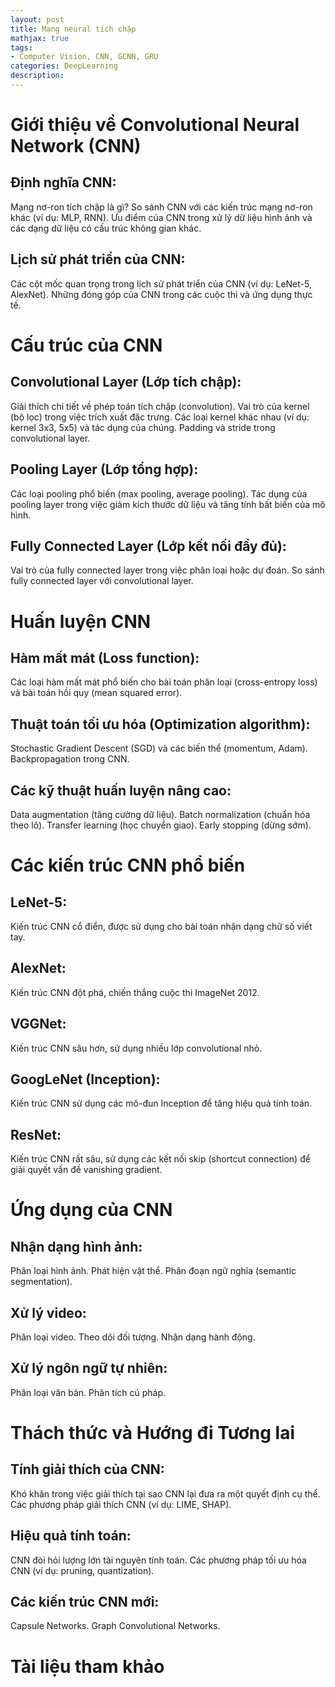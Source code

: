 ```yaml
---
layout: post
title: Mạng neural tích chập
mathjax: true
tags:
- Computer Vision, CNN, GCNN, GRU
categories: DeepLearning
description: 
---
```



# Giới thiệu về Convolutional Neural Network (CNN)

## Định nghĩa CNN:

Mạng nơ-ron tích chập là gì?
So sánh CNN với các kiến trúc mạng nơ-ron khác (ví dụ: MLP, RNN).
Ưu điểm của CNN trong xử lý dữ liệu hình ảnh và các dạng dữ liệu có cấu trúc không gian khác.

## Lịch sử phát triển của CNN:

Các cột mốc quan trọng trong lịch sử phát triển của CNN (ví dụ: LeNet-5, AlexNet).
Những đóng góp của CNN trong các cuộc thi và ứng dụng thực tế.

# Cấu trúc của CNN

## Convolutional Layer (Lớp tích chập):

Giải thích chi tiết về phép toán tích chập (convolution).
Vai trò của kernel (bộ lọc) trong việc trích xuất đặc trưng.
Các loại kernel khác nhau (ví dụ: kernel 3x3, 5x5) và tác dụng của chúng.
Padding và stride trong convolutional layer.

## Pooling Layer (Lớp tổng hợp):

Các loại pooling phổ biến (max pooling, average pooling).
Tác dụng của pooling layer trong việc giảm kích thước dữ liệu và tăng tính bất biến của mô hình.

## Fully Connected Layer (Lớp kết nối đầy đủ):

Vai trò của fully connected layer trong việc phân loại hoặc dự đoán.
So sánh fully connected layer với convolutional layer.
# Huấn luyện CNN

## Hàm mất mát (Loss function):

Các loại hàm mất mát phổ biến cho bài toán phân loại (cross-entropy loss) và bài toán hồi quy (mean squared error).

## Thuật toán tối ưu hóa (Optimization algorithm):

Stochastic Gradient Descent (SGD) và các biến thể (momentum, Adam).
Backpropagation trong CNN.

## Các kỹ thuật huấn luyện nâng cao:

Data augmentation (tăng cường dữ liệu).
Batch normalization (chuẩn hóa theo lô).
Transfer learning (học chuyển giao).
Early stopping (dừng sớm).

# Các kiến trúc CNN phổ biến

## LeNet-5:

Kiến trúc CNN cổ điển, được sử dụng cho bài toán nhận dạng chữ số viết tay.

## AlexNet:

Kiến trúc CNN đột phá, chiến thắng cuộc thi ImageNet 2012.

## VGGNet:

Kiến trúc CNN sâu hơn, sử dụng nhiều lớp convolutional nhỏ.

## GoogLeNet (Inception):

Kiến trúc CNN sử dụng các mô-đun Inception để tăng hiệu quả tính toán.

## ResNet:

Kiến trúc CNN rất sâu, sử dụng các kết nối skip (shortcut connection) để giải quyết vấn đề vanishing gradient.

# Ứng dụng của CNN

## Nhận dạng hình ảnh:

Phân loại hình ảnh.
Phát hiện vật thể.
Phân đoạn ngữ nghĩa (semantic segmentation).

## Xử lý video:

Phân loại video.
Theo dõi đối tượng.
Nhận dạng hành động.

## Xử lý ngôn ngữ tự nhiên:

Phân loại văn bản.
Phân tích cú pháp.


# Thách thức và Hướng đi Tương lai

## Tính giải thích của CNN:

Khó khăn trong việc giải thích tại sao CNN lại đưa ra một quyết định cụ thể.
Các phương pháp giải thích CNN (ví dụ: LIME, SHAP).

## Hiệu quả tính toán:

CNN đòi hỏi lượng lớn tài nguyên tính toán.
Các phương pháp tối ưu hóa CNN (ví dụ: pruning, quantization).

## Các kiến trúc CNN mới:

Capsule Networks.
Graph Convolutional Networks.

# Tài liệu tham khảo  
